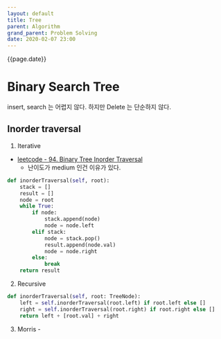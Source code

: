 ```yaml
---
layout: default
title: Tree
parent: Algorithm
grand_parent: Problem Solving
date: 2020-02-07 23:00
---
```


{{page.date}}

# Binary Search Tree

insert, search 는 어렵지 않다. 하지만 Delete 는 단순하지 않다.

## Inorder traversal

1. Iterative

- [leetcode - 94. Binary Tree Inorder Traversal](https://leetcode.com/problems/binary-tree-inorder-traversal/)
  - 난이도가 medium 인건 이유가 있다.

```python
def inorderTraversal(self, root):
    stack = []
    result = []
    node = root
    while True:
        if node:
            stack.append(node)
            node = node.left
        elif stack:
            node = stack.pop()
            result.append(node.val)
            node = node.right
        else:
            break
    return result
```

2. Recursive

```python
def inorderTraversal(self, root: TreeNode):
    left = self.inorderTraversal(root.left) if root.left else []
    right = self.inorderTraversal(root.right) if root.right else []
    return left + [root.val] + right
```
3. Morris - 

